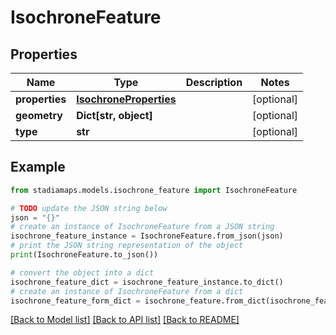# IsochroneFeature


## Properties

Name | Type | Description | Notes
------------ | ------------- | ------------- | -------------
**properties** | [**IsochroneProperties**](IsochroneProperties.md) |  | [optional] 
**geometry** | **Dict[str, object]** |  | [optional] 
**type** | **str** |  | [optional] 

## Example

```python
from stadiamaps.models.isochrone_feature import IsochroneFeature

# TODO update the JSON string below
json = "{}"
# create an instance of IsochroneFeature from a JSON string
isochrone_feature_instance = IsochroneFeature.from_json(json)
# print the JSON string representation of the object
print(IsochroneFeature.to_json())

# convert the object into a dict
isochrone_feature_dict = isochrone_feature_instance.to_dict()
# create an instance of IsochroneFeature from a dict
isochrone_feature_form_dict = isochrone_feature.from_dict(isochrone_feature_dict)
```
[[Back to Model list]](../README.md#documentation-for-models) [[Back to API list]](../README.md#documentation-for-api-endpoints) [[Back to README]](../README.md)



